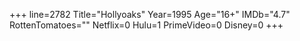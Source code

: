 +++
line=2782
Title="Hollyoaks"
Year=1995
Age="16+"
IMDb="4.7"
RottenTomatoes=""
Netflix=0
Hulu=1
PrimeVideo=0
Disney=0
+++

